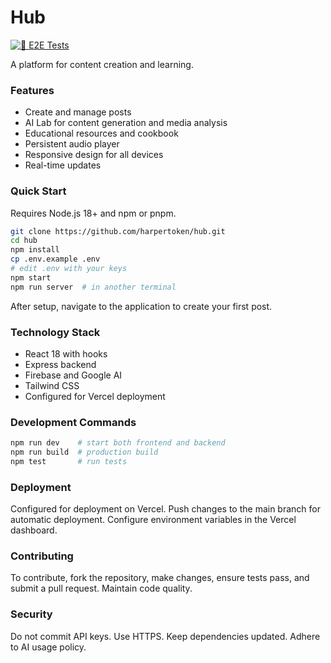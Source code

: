 # Hub

[![🧪 E2E Tests](https://github.com/harpertoken/hub/actions/workflows/e2e.yml/badge.svg)](https://github.com/harpertoken/hub/actions/workflows/e2e.yml)

A platform for content creation and learning.

### Features

- Create and manage posts
- AI Lab for content generation and media analysis
- Educational resources and cookbook
- Persistent audio player
- Responsive design for all devices
- Real-time updates

### Quick Start

Requires Node.js 18+ and npm or pnpm.

```bash
git clone https://github.com/harpertoken/hub.git
cd hub
npm install
cp .env.example .env
# edit .env with your keys
npm start
npm run server  # in another terminal
```

After setup, navigate to the application to create your first post.

### Technology Stack

- React 18 with hooks
- Express backend
- Firebase and Google AI
- Tailwind CSS
- Configured for Vercel deployment

### Development Commands

```bash
npm run dev    # start both frontend and backend
npm run build  # production build
npm test       # run tests
```

### Deployment

Configured for deployment on Vercel. Push changes to the main branch for automatic deployment. Configure environment variables in the Vercel dashboard.

### Contributing

To contribute, fork the repository, make changes, ensure tests pass, and submit a pull request. Maintain code quality.

### Security

Do not commit API keys. Use HTTPS. Keep dependencies updated. Adhere to AI usage policy.